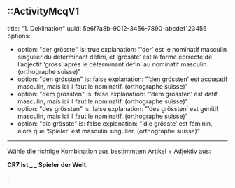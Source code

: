 ::ActivityMcqV1
---
title: "1. Deklination"
uuid: 5e6f7a8b-9012-3456-7890-abcdef123456
options:
  - option: "der grösste"
    is: true
    explanation: "‘der’ est le nominatif masculin singulier du déterminant défini, et ‘grösste’ est la forme correcte de l’adjectif ‘gross’ après le déterminant défini au nominatif masculin. (orthographe suisse)"
  - option: "den grössten"
    is: false
    explanation: "‘den grössten’ est accusatif masculin, mais ici il faut le nominatif. (orthographe suisse)"
  - option: "dem grössten"
    is: false
    explanation: "‘dem grössten’ est datif masculin, mais ici il faut le nominatif. (orthographe suisse)"
  - option: "des grössten"
    is: false
    explanation: "‘des grössten’ est génitif masculin, mais ici il faut le nominatif. (orthographe suisse)"
  - option: "die grösste"
    is: false
    explanation: "‘die grösste’ est féminin, alors que ‘Spieler’ est masculin singulier. (orthographe suisse)"
---
Wähle die richtige Kombination aus bestimmtem Artikel + Adjektiv aus:

<b>CR7 ist _ _ Spieler der Welt.</b>

::